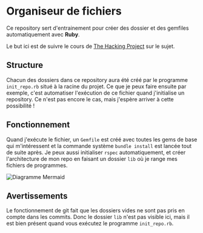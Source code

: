 # Organiseur de fichiers

Ce repository sert d'entrainement pour créer des dossier et des gemfiles
automatiquement avec **Ruby**.

Le but ici est de suivre le cours de [The Hacking Project](https://www.thehackingproject.org/fr/dashboard/courses/4/weeks/3/days/5) sur le sujet.

## Structure

Chacun des dossiers dans ce repository aura été créé par le programme `init_repo.rb`
situé à la racine du projet. Ce que je peux faire ensuite par exemple, c'est
automatiser l'exécution de ce fichier quand j'initialise un repository.
Ce n'est pas encore le cas, mais j'espère arriver à cette possibilité !

## Fonctionnement

Quand j'exécute le fichier, un `Gemfile` est créé avec toutes les gems de base qui
m'intéressent et la commande système `bundle install` est lancée tout de suite après.
Je peux aussi initialiser `rspec` automatiquement, et créer l'architecture de mon
repo en faisant un dossier `lib` où je range mes fichiers de programmes.

![Diagramme Mermaid](https://mermaid.ink/img/eyJjb2RlIjoiY2xhc3NEaWFncmFtXG4gIGNsYXNzIFJhY2luZXtcbiAgICBpbml0X3JlcG8ucmJcbiAgICBHZW1maWxlXG4gICAgR2VtZmlsZS5sb2NrXG4gIH1cblxuICBjbGFzcyBsaWJ7XG4gICAgZmljaGllcnNfZGVfcHJvZ3JhbW1lc1xuICB9XG5cbiAgY2xhc3Mgc3BlY3tcbiAgICBmaWNoaWVyc19kZV90ZXN0c1xuICB9XG4gIFxuICBSYWNpbmUgPHwtLSBsaWJcbiAgUmFjaW5lIDx8LS0gc3BlY1xuIiwibWVybWFpZCI6eyJ0aGVtZSI6ImRlZmF1bHQifSwidXBkYXRlRWRpdG9yIjpmYWxzZX0)

## Avertissements

Le fonctionnement de git fait que les dossiers vides ne sont pas pris en compte dans les commits. Donc le dossier `lib` n'est pas visible ici, mais il est bien présent quand vous exécutez le programme `init_repo.rb`.
